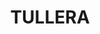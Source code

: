 ---
lastmod: '2025-04-06T06:05:20+00:00'
latitude: -28.706486
layout: suburb
longitude: 153.25943
postcode: '2480'
state: NSW
title: TULLERA
url: /nsw/tullera/
---